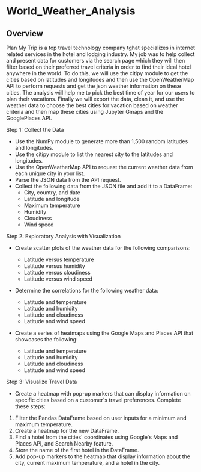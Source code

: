 # World_Weather_Analysis

## Overview
Plan My Trip is a top travel technology company tghat specializes in internet related services in the hotel and lodging industry. My job was to help collect and present data for customers via the search page which they will then filter based on their preferred travel criteria in order to find their ideal hotel anywhere in the world. To do this, we will use the citipy module to get the cities based on latitudes and longitudes and then use the OpenWeatherMap API to perform requests and get the json weather information on these cities. The analysis will help me to pick the best time of year for our users to plan their vacations. Finally we will export the data, clean it, and use the weather data to choose the best cities for vacation based on weather criteria and then map these cities using Jupyter Gmaps and the GooglePlaces API.

Step 1: 
Collect the Data

* Use the NumPy module to generate more than 1,500 random latitudes and longitudes.
* Use the citipy module to list the nearest city to the latitudes and longitudes.
* Use the OpenWeatherMap API to request the current weather data from each unique city in your list.
* Parse the JSON data from the API request.
* Collect the following data from the JSON file and add it to a DataFrame:
  -  City, country, and date
  -  Latitude and longitude
  -  Maximum temperature
  -  Humidity
  -  Cloudiness
  -  Wind speed
  
Step 2: 
Exploratory Analysis with Visualization

* Create scatter plots of the weather data for the following comparisons:
  - Latitude versus temperature
  - Latitude versus humidity
  - Latitude versus cloudiness
  - Latitude versus wind speed

* Determine the correlations for the following weather data:
  - Latitude and temperature
  - Latitude and humidity
  - Latitude and cloudiness
  - Latitude and wind speed

* Create a series of heatmaps using the Google Maps and Places API that showcases the following:
  - Latitude and temperature
  - Latitude and humidity
  - Latitude and cloudiness
  - Latitude and wind speed
  
Step 3:
Visualize Travel Data

* Create a heatmap with pop-up markers that can display information on specific cities based on a customer's travel preferences. Complete these steps:

 1. Filter the Pandas DataFrame based on user inputs for a minimum and maximum temperature.
 2. Create a heatmap for the new DataFrame.
 3. Find a hotel from the cities' coordinates using Google's Maps and Places API, and Search Nearby feature.
 4. Store the name of the first hotel in the DataFrame.
 5. Add pop-up markers to the heatmap that display information about the city, current maximum temperature, and a hotel in the city.
